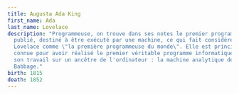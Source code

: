 ```yaml
---
title: Augusta Ada King
first_name: Ada
last_name: Lovelace
description: "Programmeuse, on trouve dans ses notes le premier programme
  publié, destiné à être exécuté par une machine, ce qui fait considérer Ada
  Lovelace comme \"la première programmeuse du monde\". Elle est principalement
  connue pour avoir réalisé le premier véritable programme informatique, lors de
  son travail sur un ancêtre de l'ordinateur : la machine analytique de Charles
  Babbage."
birth: 1815
death: 1852
---
```

